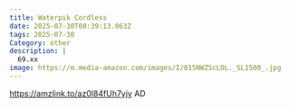 ```yaml
---
title: Waterpik Cordless
date: 2025-07-30T08:39:13.063Z
tags: 2025-07-30
Category: other
description: |
  69.xx
image: https://m.media-amazon.com/images/I/815NWZScLOL._SL1500_.jpg
---
```

https://amzlink.to/az0l84fUh7yjy
AD